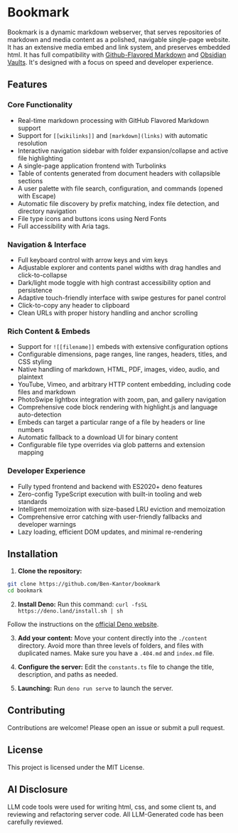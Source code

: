 # Bookmark

Bookmark is a dynamic markdown webserver, that serves repositories of markdown and media content as a polished, navigable single-page website. It has an extensive media embed and link system, and preserves embedded html. It has full compatibility with [Github-Flavored Markdown](https://github.github.com/gfm/) and [Obsidian Vaults](https://help.obsidian.md/links). It's designed with a focus on speed and developer experience.

## Features

### Core Functionality

-   Real-time markdown processing with GitHub Flavored Markdown support
-   Support for `[[wikilinks]]` and `[markdown](links)` with automatic resolution
-   Interactive navigation sidebar with folder expansion/collapse and active file highlighting
-   A single-page application frontend with Turbolinks
-   Table of contents generated from document headers with collapsible sections
-   A user palette with file search, configuration, and commands (opened with Escape)
-   Automatic file discovery by prefix matching, index file detection, and directory navigation
-   File type icons and buttons icons using Nerd Fonts
-   Full accessibility with Aria tags.

### Navigation & Interface

-   Full keyboard control with arrow keys and vim keys
-   Adjustable explorer and contents panel widths with drag handles and click-to-collapse
-   Dark/light mode toggle with high contrast accessibility option and persistence
-   Adaptive touch-friendly interface with swipe gestures for panel control
-   Click-to-copy any header to clipboard
-   Clean URLs with proper history handling and anchor scrolling

### Rich Content & Embeds

-   Support for `![[filename]]` embeds with extensive configuration options
-   Configurable dimensions, page ranges, line ranges, headers, titles, and CSS styling
-   Native handling of markdown, HTML, PDF, images, video, audio, and plaintext
-   YouTube, Vimeo, and arbitrary HTTP content embedding, including code files and markdown
-   PhotoSwipe lightbox integration with zoom, pan, and gallery navigation
-   Comprehensive code block rendering with highlight.js and language auto-detection
-   Embeds can target a particular range of a file by headers or line numbers
-   Automatic fallback to a download UI for binary content
-   Configurable file type overrides via glob patterns and extension mapping

### Developer Experience

-   Fully typed frontend and backend with ES2020+ deno features
-   Zero-config TypeScript execution with built-in tooling and web standards
-   Intelligent memoization with size-based LRU eviction and memoization
-   Comprehensive error catching with user-friendly fallbacks and developer warnings
-   Lazy loading, efficient DOM updates, and minimal re-rendering

## Installation

1.  **Clone the repository:**
  ```bash
  git clone https://github.com/Ben-Kantor/bookmark
  cd bookmark
  ```

2.  **Install Deno:**
  Run this command: `curl -fsSL https://deno.land/install.sh | sh`

  Follow the instructions on the [official Deno website](https://docs.deno.com/runtime/getting_started/installation/).

3.  **Add your content:**
  Move your content directly into the `./content` directory.
  Avoid more than three levels of folders, and files with duplicated names.
  Make sure you have a `.404.md` and `index.md` file.

4.  **Configure the server:**
  Edit the `constants.ts` file to change the title, description, and paths as needed.

5. **Launching:**
  Run `deno run serve` to launch the server.

## Contributing

Contributions are welcome! Please open an issue or submit a pull request.

## License

This project is licensed under the MIT License.

## AI Disclosure

LLM code tools were used for writing html, css, and some client ts, and reviewing and refactoring server code. All LLM-Generated code has been carefully reviewed.

